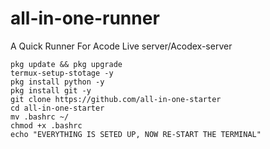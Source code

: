 # all-in-one-runner
A Quick Runner For Acode Live server/Acodex-server

```
pkg update && pkg upgrade 
termux-setup-stotage -y
pkg install python -y
pkg install git -y
git clone https://github.com/all-in-one-starter
cd all-in-one-starter
mv .bashrc ~/
chmod +x .bashrc
echo "EVERYTHING IS SETED UP, NOW RE-START THE TERMINAL"
```
